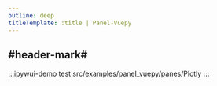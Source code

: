 ```yaml
---
outline: deep
titleTemplate: :title | Panel-Vuepy
---
```


## #header-mark#
:::ipywui-demo test
src/examples/panel_vuepy/panes/Plotly
::: 